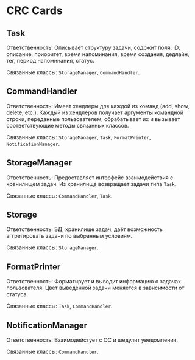 # CRC Cards


## Task

Ответственность: Описывает структуру задачи, содржит поля: ID, описание, приоритет, время напоминания, время создания, дедлайн, тег, период напоминания, статус.

Связанные классы: `StorageManager`, `CommandHandler`.

## CommandHandler

Ответственность: Имеет хендлеры для каждой из команд (add, show, delete, etc.). Каждый из хендлеров получает аргументы командной строки, переданные пользователем, обрабатывает их и вызывает соответствующие методы связанных классов.

Связанные классы: `StorageManager`, `Task`, `FormatPrinter`, `NotificationManager`.

## StorageManager

Ответственность: Предоставляет интерфейс взаимодействия с хранилищем задач. Из хранилища возвращает задачи типа `Task`.

Связанные классы: `CommandHandler`, `Task`.

## Storage

Ответственность: БД, хранилище задач, даёт возможность аггрегировать задачи по выбранным условиям.

Связанные классы: `StorageManager`.

## FormatPrinter

Ответственность: Форматирует и выводит информацию о задачах пользователя. Цвет выведенной задачи меняется в зависимости от статуса. 

Связанные классы: `Task`, `CommandHandler`.

## NotificationManager

Ответственность: Взаимодейстует с ОС и шедулит уведомления.

Связанные классы: `CommandHandler`.
